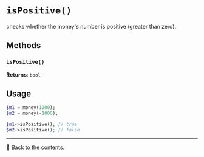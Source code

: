 # `isPositive()`

checks whether the money's number is positive (greater than zero).

## Methods

### `isPositive()`
**Returns**: `bool`

## Usage

```php
$m1 = money(1000);
$m2 = money(-1000);

$m1->isPositive(); // true
$m2->isPositive(); // false
```

---

📌 Back to the [contents](/docs/04_money/README.md).
